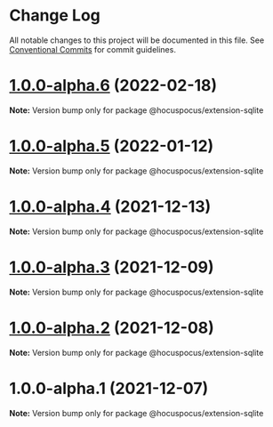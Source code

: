 # Change Log

All notable changes to this project will be documented in this file.
See [Conventional Commits](https://conventionalcommits.org) for commit guidelines.

# [1.0.0-alpha.6](https://github.com/ueberdosis/hocuspocus/compare/@hocuspocus/extension-sqlite@1.0.0-alpha.5...@hocuspocus/extension-sqlite@1.0.0-alpha.6) (2022-02-18)

**Note:** Version bump only for package @hocuspocus/extension-sqlite





# [1.0.0-alpha.5](https://github.com/ueberdosis/hocuspocus/compare/@hocuspocus/extension-sqlite@1.0.0-alpha.4...@hocuspocus/extension-sqlite@1.0.0-alpha.5) (2022-01-12)

**Note:** Version bump only for package @hocuspocus/extension-sqlite





# [1.0.0-alpha.4](https://github.com/ueberdosis/hocuspocus/compare/@hocuspocus/extension-sqlite@1.0.0-alpha.3...@hocuspocus/extension-sqlite@1.0.0-alpha.4) (2021-12-13)

**Note:** Version bump only for package @hocuspocus/extension-sqlite





# [1.0.0-alpha.3](https://github.com/ueberdosis/hocuspocus/compare/@hocuspocus/extension-sqlite@1.0.0-alpha.2...@hocuspocus/extension-sqlite@1.0.0-alpha.3) (2021-12-09)

**Note:** Version bump only for package @hocuspocus/extension-sqlite





# [1.0.0-alpha.2](https://github.com/ueberdosis/hocuspocus/compare/@hocuspocus/extension-sqlite@1.0.0-alpha.1...@hocuspocus/extension-sqlite@1.0.0-alpha.2) (2021-12-08)

**Note:** Version bump only for package @hocuspocus/extension-sqlite





# 1.0.0-alpha.1 (2021-12-07)

**Note:** Version bump only for package @hocuspocus/extension-sqlite
